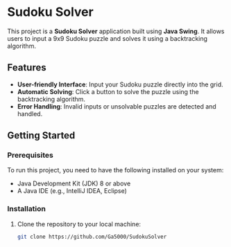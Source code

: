 # Sudoku Solver

This project is a **Sudoku Solver** application built using **Java Swing**. It allows users to input a 9x9 Sudoku puzzle and solves it using a backtracking algorithm.

## Features

- **User-friendly Interface**: Input your Sudoku puzzle directly into the grid.
- **Automatic Solving**: Click a button to solve the puzzle using the backtracking algorithm.
- **Error Handling**: Invalid inputs or unsolvable puzzles are detected and handled.

## Getting Started

### Prerequisites

To run this project, you need to have the following installed on your system:

- Java Development Kit (JDK) 8 or above
- A Java IDE (e.g., IntelliJ IDEA, Eclipse)

### Installation

1. Clone the repository to your local machine:
   ```bash
   git clone https://github.com/Ga5000/SudokuSolver

